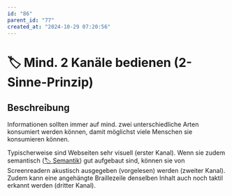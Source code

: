 ```yaml
---
id: "86"
parent_id: "77"
created_at: "2024-10-29 07:20:56"
---
```


# 🏷️ Mind. 2 Kanäle bedienen (2-Sinne-Prinzip)

## Beschreibung

Informationen sollten immer auf mind. zwei unterschiedliche Arten konsumiert werden können, damit möglichst viele Menschen sie konsumieren können.

Typischerweise sind Webseiten sehr visuell (erster Kanal). Wenn sie zudem semantisch ([🏷️ Semantik](/de/tags/semantik)) gut aufgebaut sind, können sie von Screenreadern akustisch ausgegeben (vorgelesen) werden (zweiter Kanal). Zudem kann eine angehängte Braillezeile denselben Inhalt auch noch taktil erkannt werden (dritter Kanal).